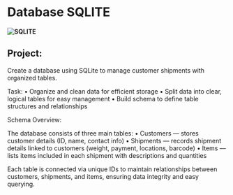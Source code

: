 # Database SQLITE
**![SQLITE](https://img.shields.io/badge/SQLite-07405E?style=for-the-badge&logo=sqlite&logoColor=white)**

## Project:

Create a database using SQLite to manage customer shipments with organized tables.

Task:
	•	Organize and clean data for efficient storage
	•	Split data into clear, logical tables for easy management
	•	Build schema to define table structures and relationships

Schema Overview:

The database consists of three main tables:
	•	Customers — stores customer details (ID, name, contact info)
	•	Shipments — records shipment details linked to customers (weight, payment, locations, barcode)
	•	Items — lists items included in each shipment with descriptions and quantities

Each table is connected via unique IDs to maintain relationships between customers, shipments, and items, ensuring data integrity and easy querying.







